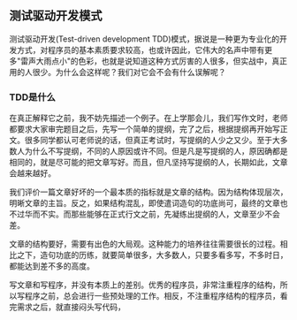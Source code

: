 ## 测试驱动开发模式
测试驱动开发(Test-driven development TDD)模式，据说是一种更为专业化的开发方式，对程序员的基本素质要求较高，也或许因此，它伟大的名声中带有更多"雷声大雨点小"的色彩，也就是说知道这种方式厉害的人很多，但实战中，真正用的人很少。为什么会这样呢？我们对它会不会有什么误解呢？

### TDD是什么
在真正解释它之前，我不妨先描述一个例子。在上学那会儿，我们写作文时，老师都要求大家审完题目之后，先写一个简单的提纲，完了之后，根据提纲再开始写正文。很多同学都认可老师说的话，但真正考试时，写提纲的人少之又少。至于大多数人为什么不写提纲，不同的人原因或许不同。但是凡是写提纲的人，原因确都是相同的，就是尽可能的把文章写好。而且，但凡坚持写提纲的人，长期如此，文章会越来越好。

我们评价一篇文章好坏的一个最本质的指标就是文章的结构。因为结构体现层次，明晰文章的主旨。反之，如果结构混乱，即使遣词造句的功底尚可，最终的文章也不过华而不实。而那些能够在正式行文之前，先凝练出提纲的人，文章至少不会差。

文章的结构要好，需要有出色的大局观。这种能力的培养往往需要很长的过程。相比之下，造句功底的历练，就要简单很多，大多数人，只要多看多写，不多时日，都能达到差不多的高度。

写文章和写程序，并没有本质上的差别。优秀的程序员，非常注重程序的结构，所以写程序之前，总会进行一些预处理的工作。相反，不注重程序结构的程序员，看完需求之后，就直接闷头写代码，
